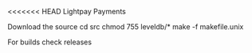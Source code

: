 <<<<<<< HEAD
Lightpay Payments

Download the source
cd src
chmod 755 leveldb/*
make -f makefile.unix

For builds check releases
